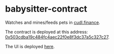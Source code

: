 # babysitter-contract
Watches and mines/feeds pets in [cudl.finance](https://cudl.finance). 

The contract is deployed at this address: [0x503cdba19c484fc4aec22f0e8f3dc37a5c327c27](https://arbiscan.io/address/0x503cdba19c484fc4aec22f0e8f3dc37a5c327c27).

The UI is deployed [here](https://fluffy9.github.io/Babysitter/#/).
